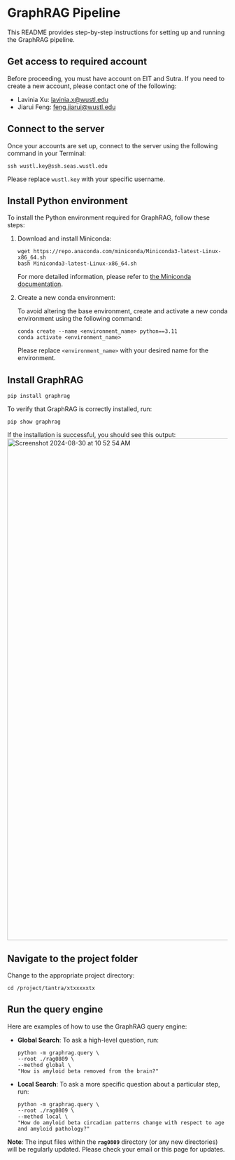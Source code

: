 # GraphRAG Pipeline
This README provides step-by-step instructions for setting up and running the GraphRAG pipeline.

## Get access to required account
Before proceeding, you must have account on EIT and Sutra. If you need to create a new account, please contact one of the following:
* Lavinia Xu: lavinia.x@wustl.edu
* Jiarui Feng: feng.jiarui@wustl.edu

## Connect to the server
Once your accounts are set up, connect to the server using the following command in your Terminal:
```
ssh wustl.key@ssh.seas.wustl.edu
```
Please replace `wustl.key` with your specific username.

## Install Python environment
To install the Python environment required for GraphRAG, follow these steps:
1. Download and install Miniconda:
   ```
   wget https://repo.anaconda.com/miniconda/Miniconda3-latest-Linux-x86_64.sh
   bash Miniconda3-latest-Linux-x86_64.sh
   ```
   For more detailed information, please refer to [the Miniconda documentation](https://docs.anaconda.com/miniconda/).
2. Create a new conda environment:

   To avoid altering the base environment, create and activate a new conda environment using the following command:
   ```
   conda create --name <environment_name> python==3.11
   conda activate <environment_name>
   ```
   Please replace `<environment_name>` with your desired name for the environment.

## Install GraphRAG
```
pip install graphrag
```
To verify that GraphRAG is correctly installed, run:
```
pip show graphrag
```
If the installation is successful, you should see this output:
<img width="1148" alt="Screenshot 2024-08-30 at 10 52 54 AM" src="https://github.com/user-attachments/assets/339a4dea-0ee2-43e7-932c-79486c3b4b74">

## Navigate to the project folder
Change to the appropriate project directory:
```
cd /project/tantra/xtxxxxxtx
```

## Run the query engine
Here are examples of how to use the GraphRAG query engine:
* **Global Search**: To ask a high-level question, run:
  ```
  python -m graphrag.query \
  --root ./rag0809 \
  --method global \
  "How is amyloid beta removed from the brain?"
  ```
* **Local Search**: To ask a more specific question about a particular step, run:
  ```
  python -m graphrag.query \
  --root ./rag0809 \
  --method local \
  "How do amyloid beta circadian patterns change with respect to age and amyloid pathology?"
  ```
**Note**: The input files within the **`rag0809`** directory (or any new directories) will be regularly updated. Please check your email or this page for updates.
